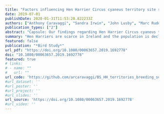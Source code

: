```yaml
---
title: "Factors influencing Hen Harrier Circus cyaneus territory site selection and breeding success"
date: 2019-07-01
publishDate: 2020-01-31T11:53:20.822233Z
authors: ["Anthony Caravaggi", "Sandra Irwin", "John Lusby", "Marc Ruddock", "Lorcán O'Toole", "Allan Mee", "Tony Nagle", "Shane O'Neill", "David Tierney", "Alan McCarthy", "John O'Halloran"]
publication_types: ["2"]
abstract: "Capsule: Our findings regarding Hen Harrier Circus cyaneus territory site selection and breeding success in Ireland offer an opportunity for the development of initiatives and conservation actions aimed at enhancing the suitability of upland areas for breeding Hen Harriers and ensuring the long-term persistence of the species. Aims: To investigate landscape-scale associations between habitat composition and Hen Harrier territory site selection, and to explore the influence of habitat and climate on breeding success.Methods: We used multi-model inference from generalized linear models and Euclidean distance analyses to explore the influence of habitat, topographic, anthropogenic and climatic factors on Hen Harrier territory selection and breeding success in Ireland, based on data from national breeding surveys in 2010 and 2015.Results: Hen Harrier territories were associated with heath/shrub, bog and pre-thicket coniferous forests. Comparisons between territories and randomly generated pseudo-absences (upland and lowland) showed that breeding pairs preferentially select for these habitats. Breeding success was negatively influenced by rainfall early in the breeding season and by climatic instability, and was positively influenced by the presence of heath/shrub and bog.Conclusions: The results suggest that Hen Harrier breeding success is compromised by the synergistic effects of climate, landscape composition and management. Effective conservation of Hen Harriers in Ireland will therefore rely on landscape-scale initiatives."
summary: "Hen Harriers are scarce in Ireland and the population is declining. The species typically  breeds in upland heather moorland habitats. Due to changes to land management and other activites, much of the Irish moorland is degraded or has been completely replaced. In this paper we showed that the breeding success of Hen Harriers in Ireland is impacted by climate, landscape composition (i.e. the amount of different habitats in the landscape) and management. It is clear that if the species is going to have a long-term future, conservation needs to happen on the landscape scale."
featured: false
publication: "*Bird Study*"
url_pdf: "https://doi.org/10.1080/00063657.2019.1692778"
doi: "10.1080/00063657.2019.1692778"
featured: true
# links:
# - name: ""
#   url: ""
url_code: 'https://github.com/arcaravaggi/BS_HH_territories_breeding_success'
#url_dataset: ''
#url_poster: ''
#url_project: ''
#url_slides: ''
url_source: 'https://doi.org/10.1080/00063657.2019.1692778'
#url_video: ''
---
```


